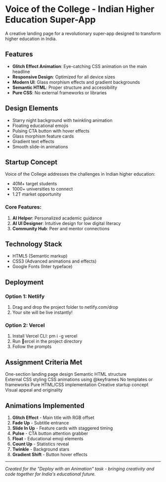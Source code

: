 ﻿# Voice of the College - Indian Higher Education Super-App

A creative landing page for a revolutionary super-app designed to transform higher education in India.

##  Features

- **Glitch Effect Animation**: Eye-catching CSS animation on the main headline
- **Responsive Design**: Optimized for all device sizes
- **Modern UI**: Glass morphism effects and gradient backgrounds
- **Semantic HTML**: Proper structure and accessibility
- **Pure CSS**: No external frameworks or libraries

##  Design Elements

- Starry night background with twinkling animation
- Floating educational emojis
- Pulsing CTA button with hover effects
- Glass morphism feature cards
- Gradient text effects
- Smooth slide-in animations

##  Startup Concept

Voice of the College addresses the challenges in Indian higher education:
- 40M+ target students
- 1000+ universities to connect
- 1.2T market opportunity

### Core Features:
1. **AI Helper**: Personalized academic guidance
2. **AI UI Designer**: Intuitive design for low digital literacy
3. **Community Hub**: Peer and mentor connections

##  Technology Stack

- HTML5 (Semantic markup)
- CSS3 (Advanced animations and effects)
- Google Fonts (Inter typeface)

##  Deployment

### Option 1: Netlify
1. Drag and drop the project folder to netlify.com/drop
2. Your site will be live instantly!

### Option 2: Vercel
1. Install Vercel CLI: 
pm i -g vercel
2. Run ercel in the project directory
3. Follow the prompts

##  Assignment Criteria Met

 One-section landing page design
 Semantic HTML structure  
 External CSS styling
 CSS animations using @keyframes
 No templates or frameworks
 Pure HTML/CSS implementation
 Creative startup concept
 Visual appeal and originality

##  Animations Implemented

1. **Glitch Effect** - Main title with RGB offset
2. **Fade Up** - Subtitle entrance
3. **Slide In Up** - Feature cards with staggered timing  
4. **Pulse** - CTA button attention grabber
5. **Float** - Educational emoji elements
6. **Count Up** - Statistics reveal
7. **Twinkle** - Background stars
8. **Gradient Shift** - Button hover effects

---

*Created for the "Deploy with an Animation" task - bringing creativity and code together for India's educational future.*
